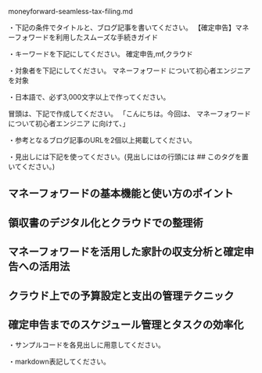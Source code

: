 moneyforward-seamless-tax-filing.md

・下記の条件でタイトルと、ブログ記事を書いてください。
【確定申告】マネーフォワードを利用したスムーズな手続きガイド

・キーワードを下記にしてください。
確定申告,mf,クラウド

・対象者を下記にしてください。
  マネーフォワード について初心者エンジニアを対象


・日本語で、必ず3,000文字以上で作ってください。

冒頭は、下記で作成してください。
「こんにちは。今回は、
マネーフォワードについて初心者エンジニア
に向けて、」

・参考となるブログ記事のURLを2個以上掲載してください。

・見出しには下記を使ってください。(見出しにはの行頭には ## このタグを置いてください。)
## マネーフォワードの基本機能と使い方のポイント
## 領収書のデジタル化とクラウドでの整理術
## マネーフォワードを活用した家計の収支分析と確定申告への活用法
## クラウド上での予算設定と支出の管理テクニック
## 確定申告までのスケジュール管理とタスクの効率化

・サンプルコードを各見出しに用意してください。

・markdown表記してください。

